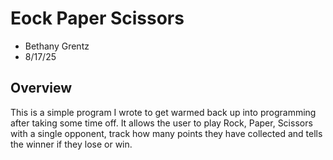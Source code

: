 # Eock Paper Scissors

* Bethany Grentz
* 8/17/25

## Overview

This is a simple program I wrote to get warmed back up into programming after taking some time off. It allows the user to play Rock, Paper, Scissors with a single opponent, track how many points they have collected and tells the winner if they lose or win.

